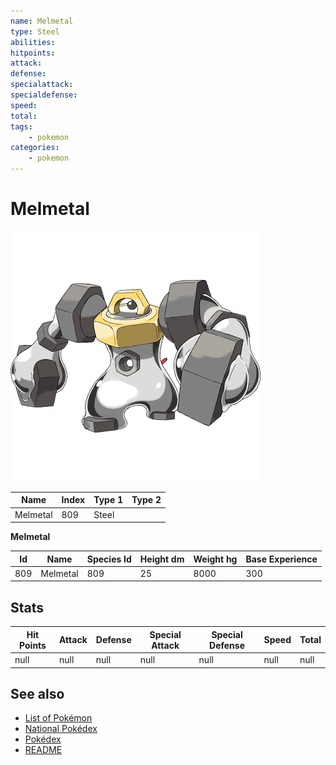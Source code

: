```yaml
---
name: Melmetal
type: Steel
abilities: 
hitpoints: 
attack: 
defense: 
specialattack: 
specialdefense: 
speed: 
total: 
tags:
    - pokemon
categories:
    - pokemon
---
```


# Melmetal


![Melmetal](images/809.png)

| **Name** | **Index** | **Type 1** | **Type 2** |
|----|----|----|----|
| Melmetal | 809 | Steel  |  |

**Melmetal** 




| **Id** | **Name** | **Species Id** | **Height dm** | **Weight hg** | **Base Experience** |
|--------|----------|----------------|------------|------------|---------------------|
| 809 | Melmetal | 809 | 25 | 8000 | 300 |



## Stats

| **Hit Points** | **Attack** | **Defense** | **Special Attack** | **Special Defense** | **Speed** | **Total** |
|----------------|------------|-------------|--------------------|---------------------|-----------|-----------|
| null | null | null | null | null | null | null |

## See also

- [List of Pokémon](../pokemon.md)
- [National Pokédex](../national_pokedex.md)
- [Pokédex](../pokedex.md)
- [README](../README.md)
